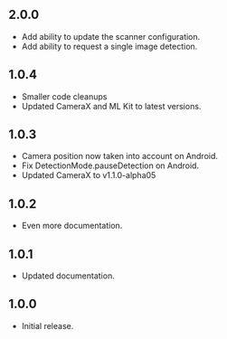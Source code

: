 ## 2.0.0

* Add ability to update the scanner configuration.
* Add ability to request a single image detection.

## 1.0.4

* Smaller code cleanups
* Updated CameraX and ML Kit to latest versions.

## 1.0.3

* Camera position now taken into account on Android.
* Fix DetectionMode.pauseDetection on Android.
* Updated CameraX to v1.1.0-alpha05

## 1.0.2

* Even more documentation.

## 1.0.1

* Updated documentation.

## 1.0.0

* Initial release.
